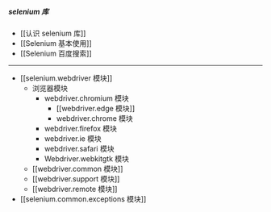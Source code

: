 ##### selenium 库
- [[认识 selenium 库]]
- [[Selenium 基本使用]]
- [[Selenium 百度搜索]]
----
- [[selenium.webdriver 模块]]
	- 浏览器模块
		- webdriver.chromium 模块
			- [[webdriver.edge 模块]]
			- webdriver.chrome 模块
		- webdriver.firefox 模块
		- webdriver.ie 模块
		- webdriver.safari 模块
		- Webdriver.webkitgtk 模块
	- [[webdriver.common 模块]]
	- [[webdriver.support 模块]]
	- [[webdriver.remote 模块]]
- [[selenium.common.exceptions 模块]]


